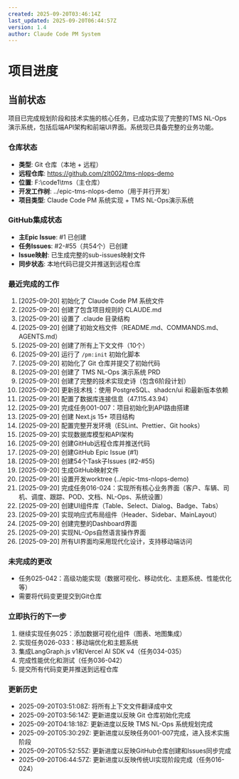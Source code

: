 ```yaml
---
created: 2025-09-20T03:46:14Z
last_updated: 2025-09-20T06:44:57Z
version: 1.4
author: Claude Code PM System
---
```


# 项目进度

## 当前状态

项目已完成规划阶段和技术实施的核心任务，已成功实现了完整的TMS NL-Ops演示系统，包括后端API架构和前端UI界面。系统现已具备完整的业务功能。

### 仓库状态
- **类型**: Git 仓库（本地 + 远程）
- **远程仓库**: https://github.com/zlt002/tms-nlops-demo
- **位置**: F:\code1\tms（主仓库）
- **开发工作树**: ../epic-tms-nlops-demo（用于并行开发）
- **项目类型**: Claude Code PM 系统实现 + TMS NL-Ops演示系统

### GitHub集成状态
- **主Epic Issue**: #1 已创建
- **任务Issues**: #2-#55（共54个）已创建
- **Issue映射**: 已生成完整的sub-issues映射文件
- **同步状态**: 本地代码已提交并推送到远程仓库

### 最近完成的工作
1. [2025-09-20] 初始化了 Claude Code PM 系统文件
2. [2025-09-20] 创建了包含项目规则的 CLAUDE.md
3. [2025-09-20] 设置了 .claude 目录结构
4. [2025-09-20] 创建了初始文档文件（README.md、COMMANDS.md、AGENTS.md）
5. [2025-09-20] 创建了所有上下文文件（10个）
6. [2025-09-20] 运行了 `/pm:init` 初始化脚本
7. [2025-09-20] 初始化了 Git 仓库并提交了初始代码
8. [2025-09-20] 创建了 TMS NL-Ops 演示系统 PRD
9. [2025-09-20] 创建了完整的技术实现史诗（包含6阶段计划）
10. [2025-09-20] 更新技术栈：使用 PostgreSQL、shadcn/ui 和最新版本依赖
11. [2025-09-20] 配置了数据库连接信息（47.115.43.94）
12. [2025-09-20] 完成任务001-007：项目初始化到API路由搭建
13. [2025-09-20] 创建 Next.js 15+ 项目结构
14. [2025-09-20] 配置完整开发环境（ESLint、Prettier、Git hooks）
15. [2025-09-20] 实现数据库模型和API架构
16. [2025-09-20] 创建GitHub远程仓库并推送代码
17. [2025-09-20] 创建GitHub Epic Issue (#1)
18. [2025-09-20] 创建54个Task子Issues (#2-#55)
19. [2025-09-20] 生成GitHub映射文件
20. [2025-09-20] 设置开发worktree (../epic-tms-nlops-demo)
21. [2025-09-20] 完成任务016-024：实现所有核心业务界面（客户、车辆、司机、调度、跟踪、POD、文档、NL-Ops、系统设置）
22. [2025-09-20] 创建UI组件库（Table、Select、Dialog、Badge、Tabs）
23. [2025-09-20] 实现响应式布局组件（Header、Sidebar、MainLayout）
24. [2025-09-20] 创建完整的Dashboard界面
25. [2025-09-20] 实现NL-Ops自然语言操作界面
26. [2025-09-20] 所有UI界面均采用现代化设计，支持移动端访问

### 未完成的更改
- 任务025-042：高级功能实现（数据可视化、移动优化、主题系统、性能优化等）
- 需要将代码变更提交到Git仓库

### 立即执行的下一步
1. 继续实现任务025：添加数据可视化组件（图表、地图集成）
2. 实现任务026-033：移动端优化和主题系统
3. 集成LangGraph.js v1和Vercel AI SDK v4（任务034-035）
4. 完成性能优化和测试（任务036-042）
5. 提交所有代码变更并推送到远程仓库

### 更新历史
- 2025-09-20T03:51:08Z: 将所有上下文文件翻译成中文
- 2025-09-20T03:56:14Z: 更新进度以反映 Git 仓库初始化完成
- 2025-09-20T04:18:18Z: 更新进度以反映 TMS NL-Ops 系统规划完成
- 2025-09-20T05:30:29Z: 更新进度以反映任务001-007完成，进入技术实施阶段
- 2025-09-20T05:52:55Z: 更新进度以反映GitHub仓库创建和Issues同步完成
- 2025-09-20T06:44:57Z: 更新进度以反映传统UI实现阶段完成（任务016-024）